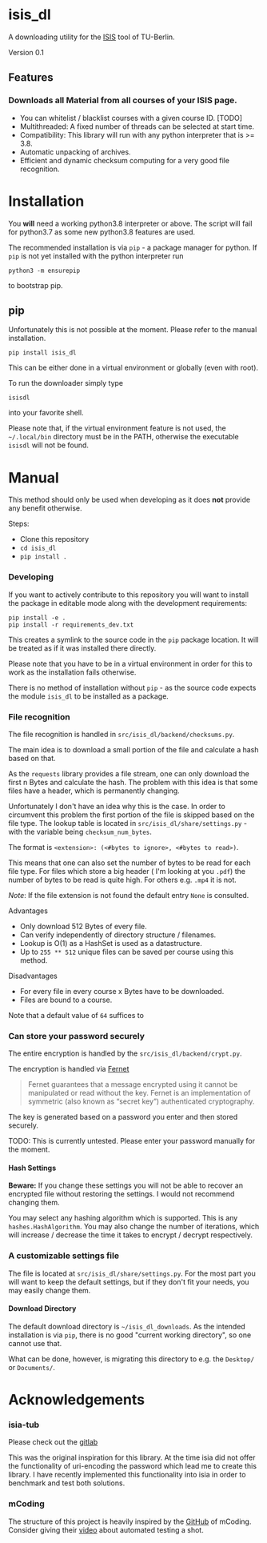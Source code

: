 # isis_dl

A downloading utility for the [ISIS](https://isis.tu-berlin.de/) tool of TU-Berlin.

Version 0.1

## Features

### Downloads all Material from all courses of your ISIS page.

- You can whitelist / blacklist courses with a given course ID. [TODO]
- Multithreaded: A fixed number of threads can be selected at start time.
- Compatibility: This library will run with any python interpreter that is >= 3.8.
- Automatic unpacking of archives.
- Efficient and dynamic checksum computing for a very good file recognition.

# Installation

You **will** need a working python3.8 interpreter or above. The script will fail for python3.7 as some new python3.8
features are used.

The recommended installation is via `pip` - a package manager for python. If `pip` is not yet installed with the python
interpreter run

```shell
python3 -m ensurepip
```

to bootstrap pip.

## pip

Unfortunately this is not possible at the moment. Please refer to the manual installation.

```shell
pip install isis_dl
```

This can be either done in a virtual environment or globally (even with root).

To run the downloader simply type

```shell
isisdl
```

into your favorite shell.

Please note that, if the virtual environment feature is not used, the `~/.local/bin` directory must be in the PATH,
otherwise the executable `isisdl` will not be found.

# Manual

This method should only be used when developing as it does **not** provide any benefit otherwise.

[comment]: <> (TODO: Enum)
Steps:

- Clone this repository
- `cd isis_dl`
- `pip install .`

### Developing

If you want to actively contribute to this repository you will want to install the package in editable mode along with
the development requirements:

```shell
pip install -e .
pip install -r requirements_dev.txt
```

This creates a symlink to the source code in the `pip` package location. It will be treated as if it was installed there
directly.

Please note that you have to be in a virtual environment in order for this to work as the installation fails otherwise.

There is no method of installation without `pip` - as the source code expects the module `isis_dl` to be installed as a
package.

### File recognition

The file recognition is handled in `src/isis_dl/backend/checksums.py`.

The main idea is to download a small portion of the file and calculate a hash based on that.

As the `requests` library provides a file stream, one can only download the first n Bytes and calculate the hash. The
problem with this idea is that some files have a header, which is permanently changing.

Unfortunately I don't have an idea why this is the case. In order to circumvent this problem the first portion of the
file is skipped based on the file type. The lookup table is located in `src/isis_dl/share/settings.py` - with the
variable being `checksum_num_bytes`.

The format is `<extension>: (<#bytes to ignore>, <#bytes to read>)`.

This means that one can also set the number of bytes to be read for each file type. For files which store a big header (
I'm looking at you `.pdf`) the number of bytes to be read is quite high. For others e.g. `.mp4` it is not.

*Note*: If the file extension is not found the default entry `None` is consulted.

Advantages

- Only download 512 Bytes of every file.
- Can verify independently of directory structure / filenames.
- Lookup is O(1) as a HashSet is used as a datastructure.
- Up to `255 ** 512` unique files can be saved per course using this method.

Disadvantages

- For every file in every course x Bytes have to be downloaded.
- Files are bound to a course.

Note that a default value of `64` suffices to 

### Can store your password securely

The entire encryption is handled by the `src/isis_dl/backend/crypt.py`.

The encryption is handled via [Fernet](https://cryptography.io/en/latest/fernet/)
> Fernet guarantees that a message encrypted using it cannot be manipulated or read without the key.
> Fernet is an implementation of symmetric (also known as “secret key”) authenticated cryptography.

The key is generated based on a password you enter and then stored securely.

TODO: This is currently untested. Please enter your password manually for the moment.

#### Hash Settings

**Beware:** If you change these settings you will not be able to recover an encrypted file without restoring the
settings. I would not recommend changing them.

You may select any hashing algorithm which is supported. This is any `hashes.HashAlgorithm`. You may also change the
number of iterations, which will increase / decrease the time it takes to encrypt / decrypt respectively.

### A customizable settings file

The file is located at `src/isis_dl/share/settings.py`. For the most part you will want to keep the default settings,
but if they don't fit your needs, you may easily change them.

#### Download Directory

The default download directory is `~/isis_dl_downloads`. As the intended installation is via `pip`, there is no good
"current working directory", so one cannot use that.

What can be done, however, is migrating this directory to e.g. the `Desktop/` or `Documents/`.

# Acknowledgements

### isia-tub

Please check out the [gitlab](https://git.tu-berlin.de/freddy1404/isia-tub)

This was the original inspiration for this library. At the time isia did not offer the functionality of uri-encoding the
password which lead me to create this library. I have recently implemented this functionality into isia in order to
benchmark and test both solutions.

### mCoding

The structure of this project is heavily inspired by the 
[GitHub](https://github.com/mCodingLLC/SlapThatLikeButton-TestingStarterProject) of mCoding. Consider giving their 
[video](https://www.youtube.com/watch?v=DhUpxWjOhME) about automated testing a shot.


